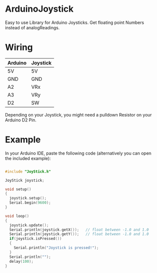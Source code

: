 # ArduinoJoystick
Easy to use Library for Arduino Joysticks.
Get floating point Numbers instead of analogReadings. 

# Wiring
 
 
 |Arduino|         Joystick|
 |----------|--------------|
 |5V        |      5V |
 |GND       |      GND |
 | A2        |      VRx |
 | A3        |      VRy |
 | D2        |      SW |
  
 Depending on your Joystick, you might need a pulldown Resistor on your Arduino D2 Pin.
 
 # Example
 In your Arduino IDE, paste the following code (alternatively you can open the included example):
 ```cpp
 
 #include "JoyStick.h"
 
 JoyStick joystick;
 
 void setup()
 {
   joystick.setup();
   Serial.begin(9600);
 }
 
 void loop()
 {
   joystick.update();
   Serial.println(joystick.getX());   // float between -1.0 and 1.0
   Serial.println(joystick.getY());   // float between -1.0 and 1.0
   if(joystick.isPressed())
   {
     Serial.println("Joystick is pressed!");
   }
   Serial.println("");
   delay(100);
 }
 
 ```

